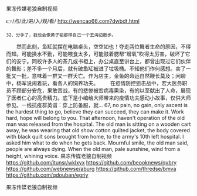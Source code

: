 
果冻传媒老狼自制视频




👉/点/此/进/入/观/看/ http://wencao66.com?dwbdt.html




	32、分手了，我也会像黄子韬那样自己一个去海边散步。
　　然而此刻，鱼缸就摆在电脑桌头，空空如也！夺走两位舞者生命的原因，不得而知。可能换水不勤，可能喂食太多，可能鼓着腮帮“增氧”吹得太厉害，破坏了它们的安宁。同校许多人的茶几或书柜上，办公桌直至讲台上，都曾出现过它们伙伴的舞影；差不多一个月后，就有破鱼缸被进了垃圾桶。不知他们作何感想。卖了一批又一批，意味着一群又一群夭亡。作为店主，金鱼的命运自然鞭长莫及；闲聊中，杨军说闹着玩，看各人的饲养功夫。
　　在疫情防控狙击战中，宏大医务职员不顾部分安危，果敢苦战，有的悲惨被宏病毒熏染，有的以至献出了人命，展现了医者仁心的高贵精力。底下是小编给大师带来的疫情功夫感动小故事，仅供大师参见。一线抗疫群英谱：穿上防备服，就...
67, no pain, no gain, only ascent is the hardest thing to go, believe they can succeed, they can make it.
Work hard, hope will belong to you.
That afternoon, haven't operation of the old man was released from the hospital.
The old man is sitting on a wooden cart away, he was wearing that old show cotton quilted jacket, the body covered with black quilt sons brought from home, to the army's 10th left hospital.
I asked him what to do when he gets back.
Mournful smile, the old man said, people are always dying.
When the old man, pale sunshine, wind from a height, whining voice.
果冻传媒老狼自制视频 https://github.com/itunsr/wklxyx
https://github.com/beooknews/qvbry
https://github.com/webnewse/aburg
https://github.com/thredse/bmva
https://github.com/qdouban/egriy





果冻传媒老狼自制视频
